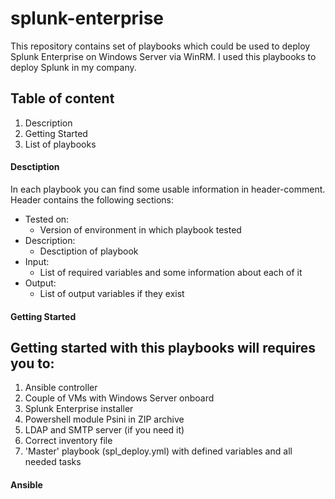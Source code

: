 # splunk-enterprise
This repository contains set of playbooks which could be used to deploy Splunk Enterprise on Windows Server via WinRM.
I used this playbooks to deploy Splunk in my company.

## Table of content
1. Description
1. Getting Started
1. List of playbooks

#### Desctiption
In each playbook you can find some usable information in header-comment.
Header contains the following sections:
* Tested on:
    * Version of environment in which playbook tested
* Description:
    * Desctiption of playbook
* Input: 
    * List of required variables and some information about each of it
* Output: 
    * List of output variables if they exist

#### Getting Started
## Getting started with this playbooks will requires you to:
1. Ansible controller
1. Couple of VMs with Windows Server onboard
1. Splunk Enterprise installer
1. Powershell module Psini in ZIP archive
1. LDAP and SMTP server (if you need it)
1. Correct inventory file
1. 'Master' playbook (spl_deploy.yml) with defined variables and all needed tasks

#### Ansible
